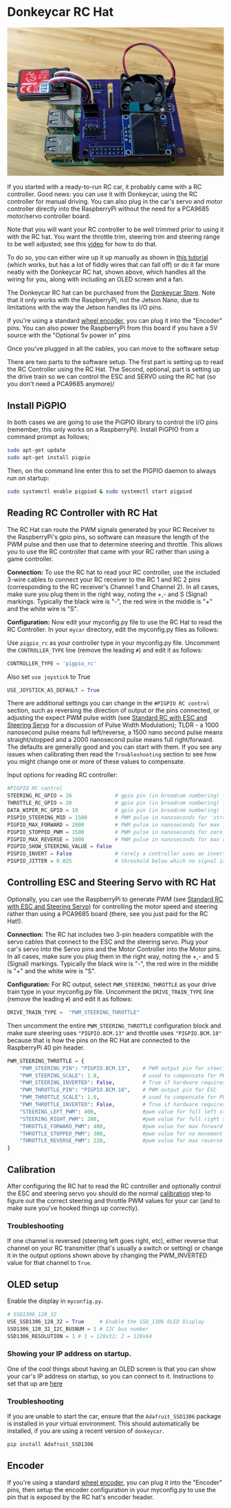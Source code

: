 # Donkeycar RC Hat
![RC Hat for RaspberryPi](../assets/rc_hat.jpg "The Donkey RC Hat for RaspberryPi")

If you started with a ready-to-run RC car, it probably came with a RC controller. Good news: you can use it with Donkeycar, using the RC controller for manual driving. You can also plug in the car's servo and motor controller directly into the RaspberryPi without the need for a PCA9685 motor/servo controller board. 

Note that you will want your RC controller to be well trimmed prior to using it with the RC hat.  You want the throttle trim, steering trim and steering range to be well adjusted; see this [video](https://www.youtube.com/watch?v=NuVQz7FCAZk) for how to do that.

To do so, you can either wire up it up manually as shown in [this tutorial](rc.md) (which works, but has a lot of fiddly wires that can fall off) or do it far more neatly with the Donkeycar RC hat, shown above, which handles all the wiring for you, along with including an OLED screen and a fan. 

The Donkeycar RC hat can be purchased from the [Donkeycar Store](https://store.donkeycar.com/products/donkey-car-rc-hat). Note that it only works with the RaspberryPi, not the Jetson Nano, due to limitations with the way the Jetson handles its I/O pins. 

If you're using a standard [wheel encoder](odometry.md), you can plug it into the "Encoder" pins. You can also power the RaspberryPi from this board if you have a 5V source with the "Optional 5v power in" pins

Once you've plugged in all the cables, you can move to the software setup

There are two parts to the software setup.  The first part is setting up to read the RC Controller using the RC Hat.  The Second, optional, part is setting up the drive train so we can control the ESC and SERVO using the RC hat (so you don't need a PCA9685 anymore)/

## Install PiGPIO
In both cases we are going to use the PiGPIO library to control the I/O pins (remember, this only works on a RaspberryPi).  Install PiGPIO from a command prompt as follows;
```bash
sudo apt-get update
sudo apt-get install pigpio
```

Then, on the command line enter this to set the PIGPIO daemon to always run on startup:

```bash
sudo systemctl enable pigpiod & sudo systemctl start pigpiod
```

## Reading RC Controller with RC Hat
The RC Hat can route the PWM signals generated by your RC Receiver to the RaspberryPi's gpio pins, so software can measure the length of the PWM pulse and then use that to determine steering and throttle.  This allows you to use the RC controller that came with your RC rather than using a game controller.

**Connection:**
To use the RC hat to read your RC controller, use the included 3-wire cables to connect your RC receiver to the RC 1 and RC 2 pins (corresponding to the RC receiver's Channel 1 and Channel 2). In all cases, make sure you plug them in the right way, noting the +,- and S (Signal) markings. Typically the black wire is "-", the red wire in the middle is "+" and the white wire is "S". 

**Configuration:**
Now edit your myconfig.py file to use the RC Hat to read the RC Controller. In your `mycar` directory, edit the myconfig.py files as follows:

Use `pigpio_rc` as your controller type in your myconfig.py file. Uncomment the `CONTROLLER_TYPE` line (remove the leading `#`) and edit it as follows:

```python
CONTROLLER_TYPE = 'pigpio_rc'
```

Also set `use joystick` to True

```python
USE_JOYSTICK_AS_DEFAULT = True
```

There are additional settings you can change in the `#PIGPIO RC control` section, such as reversing the direction of output or the pins connected, or adjusting the expect PWM pulse width (see [Standard RC with ESC and Steering Servo](https://docs.donkeycar.com/parts/actuators/#standard-rc-with-esc-and-steering-servo) for a discussion of Pulse Width Modulation); TLDR - a 1000 nanosecond pulse means full left/reverse, a 1500 nano second pulse means straight/stopped and a 2000 nanosecond pulse means full right/forward.  The defaults are generally good and you can start with them.  If you see any issues when calibrating then read the `Troubleshooting` section to see how you might change one or more of these values to compensate.

Input options for reading RC controller:
 
```python
#PIGPIO RC control
STEERING_RC_GPIO = 26              # gpio pin (in broadcom numbering) for reading the RC controller's steering
THROTTLE_RC_GPIO = 20              # gpio pin (in broadcom numbering) for reading the RC Controller's throttle
DATA_WIPER_RC_GPIO = 19            # gpio pin (in broadcom numbering) for reading the RC Controller's button
PIGPIO_STEERING_MID = 1500         # PWM pulse in nanoseconds for 'straight` steering.  Adjust this value if your car cannot run in a straight line.
PIGPIO_MAX_FORWARD = 2000          # PWM pulse in nanoseconds for max forward throttle.
PIGPIO_STOPPED_PWM = 1500          # PWM pulse in nanoseconds for zero throttle
PIGPIO_MAX_REVERSE = 1000          # PWM pulse in nanoseconds for max reverse throttle. 
PIGPIO_SHOW_STEERING_VALUE = False
PIGPIO_INVERT = False              # rarely a controller uses an inverted pulse; if so then set to True
PIGPIO_JITTER = 0.025              # threshold below which no signal is reported (debounce/noise rejection)
```

## Controlling ESC and Steering Servo with RC Hat
Optionally, you can use the RaspberryPi to generate PWM (see [Standard RC with ESC and Steering Servo](https://docs.donkeycar.com/parts/actuators/#standard-rc-with-esc-and-steering-servo)) for controlling the motor speed and steering rather than using a PCA9685 board (there, see you just paid for the RC Hat!).  

**Connection:**
The RC hat includes two 3-pin headers compatible with the servo cables that connect to the ESC and the steering servo.  Plug your car's servo into the Servo pins and the Motor Controller into the Motor pins. In all cases, make sure you plug them in the right way, noting the +,- and S (Signal) markings. Typically the black wire is "-", the red wire in the middle is "+" and the white wire is "S". 

**Configuration:**
For RC output, select `PWM_STEERING_THROTTLE` as your drive train type in your myconfig.py file. Uncomment the `DRIVE_TRAIN_TYPE` line (remove the leading `#`) and edit it as follows:

```python
DRIVE_TRAIN_TYPE =  "PWM_STEERING_THROTTLE"
```

Then uncomment the entire `PWM_STEERING_THROTTLE` configuration block and make sure steering uses `"PIGPIO.BCM.13"` and throttle uses `"PIGPIO.BCM.18"` because that is how the pins on the RC Hat are connected to the RaspberryPi 40 pin header.
```python
PWM_STEERING_THROTTLE = {
    "PWM_STEERING_PIN": "PIGPIO.BCM.13",    # PWM output pin for steering servo
    "PWM_STEERING_SCALE": 1.0,              # used to compensate for PWM frequency differents from 60hz; NOT for adjusting steering range
    "PWM_STEERING_INVERTED": False,         # True if hardware requires an inverted PWM pulse
    "PWM_THROTTLE_PIN": "PIGPIO.BCM.18",    # PWM output pin for ESC
    "PWM_THROTTLE_SCALE": 1.0,              # used to compensate for PWM frequence differences from 60hz; NOT for increasing/limiting speed
    "PWM_THROTTLE_INVERTED": False,         # True if hardware requires an inverted PWM pulse
    "STEERING_LEFT_PWM": 400,               #pwm value for full left steering
    "STEERING_RIGHT_PWM": 200,              #pwm value for full right steering
    "THROTTLE_FORWARD_PWM": 400,            #pwm value for max forward throttle
    "THROTTLE_STOPPED_PWM": 300,            #pwm value for no movement
    "THROTTLE_REVERSE_PWM": 220,            #pwm value for max reverse throttle
}
```

## Calibration
After configuring the RC hat to read the RC controller and optionally control the ESC and steering servo you should do the normal [calibration](https://docs.donkeycar.com/guide/calibrate/) step to figure out the correct steering and throttle PWM values for your car (and to make sure you've hooked things up correctly).

### Troubleshooting

If one channel is reversed (steering left goes right, etc), either reverse that channel on your RC transmitter (that's usually a switch or setting) or change it in the output options shown above by changing the PWM_INVERTED value for that channel to `True`.

## OLED setup

Enable the display in `myconfig.py`.

```python
# SSD1306_128_32
USE_SSD1306_128_32 = True     # Enable the SSD_1306 OLED Display
SSD1306_128_32_I2C_BUSNUM = 1 # I2C bus number
SSD1306_RESOLUTION = 1 # 1 = 128x32; 2 = 128x64
```
### Showing your IP address on startup. 

One of the cool things about having an OLED screen is that you can show your car's IP address on startup, so you can connect to it. Instructions to set that up are [here](https://diyrobocars.com/2021/12/29/show-your-raspberrypi-ip-address-on-startup-with-an-oled/)

### Troubleshooting

If you are unable to start the car, ensure that the `Adafruit_SSD1306` package is installed in your virtual environment. This should automatically be installed, if you are using a recent version of `donkeycar`.

```bash
pip install Adafruit_SSD1306
```

## Encoder
If you're using a standard [wheel encoder](odometry.md), you can plug it into the "Encoder" pins, then setup the encoder configuration in your myconfig.py to use the pin that is exposed by the RC hat's encoder header.
